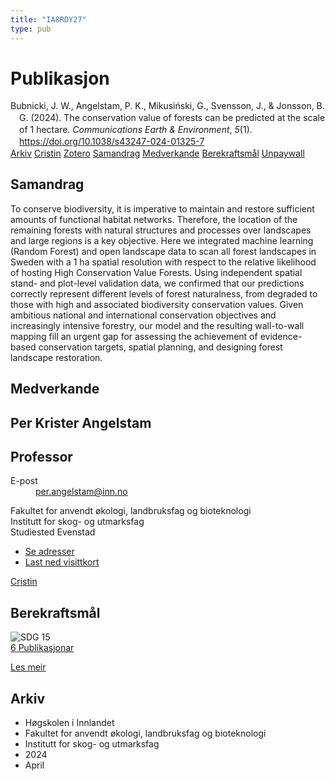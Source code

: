 ```yaml
---
title: "IA8RDY27"
type: pub
---
```

<h1>Publikasjon</h1>
<article id="csl-bib-container-IA8RDY27" class="csl-bib-container">
  <div class="csl-bib-body" style="line-height: 1.35; padding-left: 1em; text-indent:-1em;">
  <div class="csl-entry">Bubnicki, J. W., Angelstam, P. K., Mikusi&#x144;ski, G., Svensson, J., &amp; Jonsson, B. G. (2024). The conservation value of forests can be predicted at the scale of 1 hectare. <i>Communications Earth &amp; Environment</i>, <i>5</i>(1). <a href="https://doi.org/10.1038/s43247-024-01325-7">https://doi.org/10.1038/s43247-024-01325-7</a></div>
</div>
  <div class="csl-bib-buttons">
    <a href="#taxonomy-article-IA8RDY27" class="csl-bib-button">Arkiv</a>
    <a href="https://app.cristin.no/results/show.jsf?id=2264117" alt="Cristin URL" class="csl-bib-button">Cristin</a>
    <a href="http://zotero.org/groups/5402882/items/IA8RDY27" alt="Zotero URL" class="csl-bib-button">Zotero</a>
    <a href="#abstract-article-IA8RDY27" class="csl-bib-button">Samandrag</a>
    <a href="#contributors-article-IA8RDY27" class="csl-bib-button">Medverkande</a>
    <a href="#sdg-article-IA8RDY27" class="csl-bib-button">Berekraftsmål</a>
    <a href="https://www.nature.com/articles/s43247-024-01325-7.pdf" class="csl-bib-button">Unpaywall</a>
  </div>
  <div id="csl-bib-meta-container-IA8RDY27"></div>
</article>
<div id="csl-bib-meta-IA8RDY27" class="csl-bib-meta">
  <article id="abstract-article-IA8RDY27" class="abstract-article">
    <h1>Samandrag</h1>
    To conserve biodiversity, it is imperative to maintain and restore sufficient amounts of functional habitat networks. Therefore, the location of the remaining forests with natural structures and processes over landscapes and large regions is a key objective. Here we integrated machine learning (Random Forest) and open landscape data to scan all forest landscapes in Sweden with a 1 ha spatial resolution with respect to the relative likelihood of hosting High Conservation Value Forests. Using independent spatial stand- and plot-level validation data, we confirmed that our predictions correctly represent different levels of forest naturalness, from degraded to those with high and associated biodiversity conservation values. Given ambitious national and international conservation objectives and increasingly intensive forestry, our model and the resulting wall-to-wall mapping fill an urgent gap for assessing the achievement of evidence-based conservation targets, spatial planning, and designing forest landscape restoration.
  </article>
  <article id="contributors-article-IA8RDY27" class="contributors-article">
    <h1>Medverkande</h1>
    <div class="personas"> <div class="vrtx-hinn-person-card"> <div class="photo"> <i class="lar la-user-circle missing-person"></i> </div> <div class="info"> <hgroup><h1>Per Krister Angelstam</h1> <h2>Professor</h2> </hgroup><dl> <dt>E-post</dt> <dd> <a href="mailto:per.angelstam@inn.no">per.angelstam@inn.no</a> </dd> </dl> <p> Fakultet for anvendt økologi, landbruksfag og bioteknologi<br> Institutt for skog- og utmarksfag<br> Studiested Evenstad </p> <ul class="vrtx-hinn-links"> <li><a href="https://www.inn.no/finn-en-ansatt/per-angelstam.html#vrtx-hinn-addresses">Se adresser</a></li> <li><a href="https://www.inn.no/finn-en-ansatt/per-angelstam.html?vrtx=vcf">Last ned visittkort</a></li> </ul> </div> </div> <a href="https://app.cristin.no/persons/show.jsf?id=1318014" alt="Cristin URL" class="personas-cristin">Cristin</a> </div>
  </article>
  <article id="sdg-article-IA8RDY27" class="sdg-article">
    <h1>Berekraftsmål</h1>
    <div class="sdg-container"><div id="sdg15" class="sdg"> <img src="{{< params subfolder >}}images/sdg/sdg15_no.png" class="image" alt="SDG 15"> <div class="sdg-overlay"> <a href="{{< params subfolder >}}no/archive/?sdg=15#archive" class="sdg-publication-count"><span>6</span> Publikasjonar</a> <p><a href="NA" class="sdg-read-more">Les meir</a></p> </div> </div></div>
  </article>
  <article id="taxonomy-article-IA8RDY27" class="taxonomy-article">
    <h1>Arkiv</h1>
    <ul>
      <li>Høgskolen i Innlandet</li>
      <li>Fakultet for anvendt økologi, landbruksfag og bioteknologi</li>
      <li>Institutt for skog- og utmarksfag</li>
      <li>2024</li>
      <li>April</li>
    </ul>
  </article>
</div>
